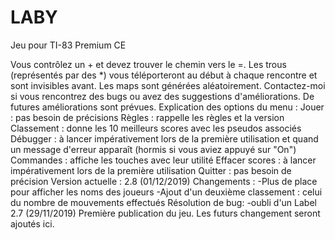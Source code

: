 # LABY
Jeu pour TI-83 Premium CE

Vous contrôlez un + et devez trouver le chemin vers le =. Les trous (représentés par des *) vous téléporteront au début à chaque rencontre et sont invisibles avant. Les maps sont générées aléatoirement. Contactez-moi si vous rencontrez des bugs ou avez des suggestions d'améliorations. De futures améliorations sont prévues.  Explication des options du menu :  Jouer : pas besoin de précisions Règles : rappelle les règles et la version Classement : donne les 10 meilleurs scores avec les pseudos associés Débugger : à lancer impérativement lors de la première utilisation et quand un message d'erreur apparaît (hormis si vous aviez appuyé sur "On") Commandes : affiche les touches avec leur utilité Effacer scores : à lancer impérativement lors de la première utilisation Quitter : pas besoin de précision  Version actuelle : 2.8 (01/12/2019) Changements :  -Plus de place pour afficher les noms des joueurs -Ajout d'un deuxième classement : celui du nombre de mouvements effectués Résolution de bug: -oubli d'un Label   2.7 (29/11/2019) Première publication du jeu.  Les futurs changement seront ajoutés ici.
